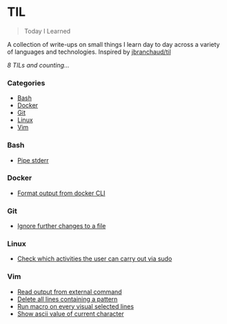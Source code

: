 # TIL

> Today I Learned

A collection of write-ups on small things I learn day to day across a variety of
languages and technologies. Inspired by [jbranchaud/til](https://github.com/jbranchaud/til)

_8 TILs and counting..._

### Categories

* [Bash](#bash)
* [Docker](#docker)
* [Git](#git)
* [Linux](#linux)
* [Vim](#vim)

### Bash
- [Pipe stderr](bash/pipe-stderr.md)

### Docker
- [Format output from docker CLI](docker/format-output-from-docker-cli.md)

### Git
- [Ignore further changes to a file](git/ignore-further-changes-to-a-file.md)

### Linux
- [Check which activities the user can carry out via sudo](linux/check-which-activities-the-user-can-carry-out-via-sudo.md)

### Vim
- [Read output from external command](vim/read-output-from-external-command.md)
- [Delete all lines containing a pattern](vim/delete-all-lines-containing-a-pattern.md)
- [Run macro on every visual selected lines](vim/run-macro-on-every-visual-selected-lines.md)
- [Show ascii value of current character](vim/show-ascii-value-of-current-character.md)
